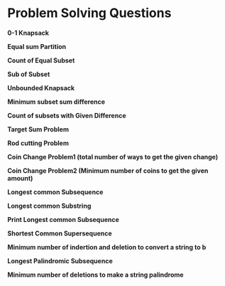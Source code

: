 # Problem Solving Questions
**0-1 Knapsack**

**Equal sum Partition**

**Count of Equal Subset**

**Sub of Subset**

**Unbounded Knapsack**

**Minimum subset sum difference**

**Count of subsets with Given Difference**

**Target Sum Problem**

**Rod cutting Problem**

**Coin Change Problem1 (total number of ways to get the given change)**

**Coin Change Problem2 (Minimum number of coins to get the given amount)**

**Longest common Subsequence**

**Longest common Substring**

**Print Longest common Subsequence**

**Shortest Common Supersequence**

**Minimum number of indertion and deletion to convert a string to b**

**Longest Palindromic Subsequence**

**Minimum number of deletions to make a string palindrome**

